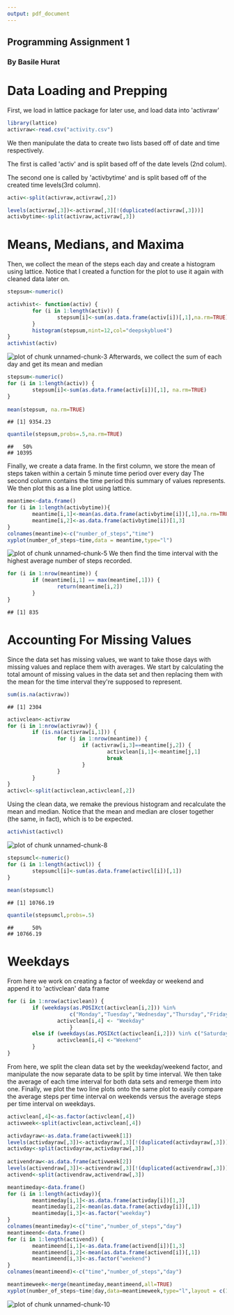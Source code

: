 ```yaml
---
output: pdf_document
---
```


Programming Assignment 1
------------------------
### By Basile Hurat

# Data Loading and Prepping
First, we load in lattice package for later use, and load data into 'activraw'

```r
library(lattice)
activraw<-read.csv("activity.csv")
```
We then manipulate the data to create two lists based off of date and time 
respectively. 

The first is called 'activ' and is split based off of the date levels (2nd colum). 

The second one is called by 'activbytime' and is split based off of the created time
levels(3rd column).

```r
activ<-split(activraw,activraw[,2])

levels(activraw[,3])<-activraw[,3][!(duplicated(activraw[,3]))]
activbytime<-split(activraw,activraw[,3])
```
# Means, Medians, and Maxima
Then, we collect the mean of the steps each day and create a histogram using lattice. Notice that I created a function for the plot to use it again with cleaned data later on. 

```r
stepsum<-numeric()

activhist<- function(activ) {
        for (i in 1:length(activ)) {
                stepsum[i]<-sum(as.data.frame(activ[i])[,1],na.rm=TRUE)
        }
        histogram(stepsum,nint=12,col="deepskyblue4")
}
activhist(activ)
```

![plot of chunk unnamed-chunk-3](figure/unnamed-chunk-3-1.png) 
Afterwards, we collect the sum of each day and get its mean and median

```r
stepsum<-numeric()
for (i in 1:length(activ)) {
        stepsum[i]<-sum(as.data.frame(activ[i])[,1], na.rm=TRUE)
}
        
mean(stepsum, na.rm=TRUE)
```

```
## [1] 9354.23
```

```r
quantile(stepsum,probs=.5,na.rm=TRUE)
```

```
##   50% 
## 10395
```
Finally, we create a data frame. In the first column, we store the mean of steps taken within a certain 5 minute time period over every day The second column contains the time period this summary of values represents. We then plot this as a line plot using lattice.

```r
meantime<-data.frame()
for (i in 1:length(activbytime)){
        meantime[i,1]<-mean(as.data.frame(activbytime[i])[,1],na.rm=TRUE)
        meantime[i,2]<-as.data.frame(activbytime[i])[1,3]
}
colnames(meantime)<-c("number_of_steps","time")
xyplot(number_of_steps~time,data = meantime,type="l")
```

![plot of chunk unnamed-chunk-5](figure/unnamed-chunk-5-1.png) 
We then find the time interval  with the highest average number of steps recorded.

```r
for (i in 1:nrow(meantime)) {
        if (meantime[i,1] == max(meantime[,1])) {
                return(meantime[i,2])
        }
}
```

```
## [1] 835
```
# Accounting For Missing Values
Since the data set has missing values, we want to take those days with missing values and replace them with averages. We start by calculating the total amount of missing values in the data set and then replacing them with the mean for the time interval they're supposed to represent. 

```r
sum(is.na(activraw))
```

```
## [1] 2304
```

```r
activclean<-activraw
for (i in 1:nrow(activraw)) {
        if (is.na(activraw[i,1])) {
                for (j in 1:nrow(meantime)) {
                        if (activraw[i,3]==meantime[j,2]) {
                                activclean[i,1]<-meantime[j,1]
                                break
                        }
                }
        }
}
activcl<-split(activclean,activclean[,2])
```
Using the clean data, we remake the previous histogram and recalculate the mean and median. Notice that the mean and median are closer together (the same, in fact), which is to be expected.

```r
activhist(activcl)
```

![plot of chunk unnamed-chunk-8](figure/unnamed-chunk-8-1.png) 

```r
stepsumcl<-numeric()
for (i in 1:length(activcl)) {
        stepsumcl[i]<-sum(as.data.frame(activcl[i])[,1])
}
        
mean(stepsumcl)
```

```
## [1] 10766.19
```

```r
quantile(stepsumcl,probs=.5)
```

```
##      50% 
## 10766.19
```
# Weekdays
From here we work on creating a factor of weekday or weekend and append it to 'activclean' data frame

```r
for (i in 1:nrow(activclean)) {
        if (weekdays(as.POSIXct(activclean[i,2])) %in%
                    c("Monday","Tuesday","Wednesday","Thursday","Friday")) {
                activclean[i,4] <- "Weekday"
                    }
        else if (weekdays(as.POSIXct(activclean[i,2])) %in% c("Saturday","Sunday")) {
                activclean[i,4] <-"Weekend"
        }
}
```
From here, we split the clean data set by the weekday/weekend factor, and manipulate the now separate data to be split by time interval. We then take the average of each time interval for both data sets and remerge them into one. Finally, we plot the two line plots onto the same plot to easily compare the average steps per time interval on weekends versus the average steps per time interval on weekdays. 

```r
activclean[,4]<-as.factor(activclean[,4])
activweek<-split(activclean,activclean[,4])

activdayraw<-as.data.frame(activweek[1])
levels(activdayraw[,3])<-activdayraw[,3][!(duplicated(activdayraw[,3]))]
activday<-split(activdayraw,activdayraw[,3])
               
activendraw<-as.data.frame(activweek[2])
levels(activendraw[,3])<-activendraw[,3][!(duplicated(activendraw[,3]))]
activend<-split(activendraw,activendraw[,3])

meantimeday<-data.frame()
for (i in 1:length(activday)){
        meantimeday[i,1]<-as.data.frame(activday[i])[1,3]
        meantimeday[i,2]<-mean(as.data.frame(activday[i])[,1])
        meantimeday[i,3]<-as.factor("weekday")
}
colnames(meantimeday)<-c("time","number_of_steps","day")
meantimeend<-data.frame()
for (i in 1:length(activend)) {
        meantimeend[i,1]<-as.data.frame(activend[i])[1,3]
        meantimeend[i,2]<-mean(as.data.frame(activend[i])[,1])
        meantimeend[i,3]<-as.factor("weekend")
}
colnames(meantimeend)<-c("time","number_of_steps","day")

meantimeweek<-merge(meantimeday,meantimeend,all=TRUE)
xyplot(number_of_steps~time|day,data=meantimeweek,type="l",layout = c(1, 2))
```

![plot of chunk unnamed-chunk-10](figure/unnamed-chunk-10-1.png) 


